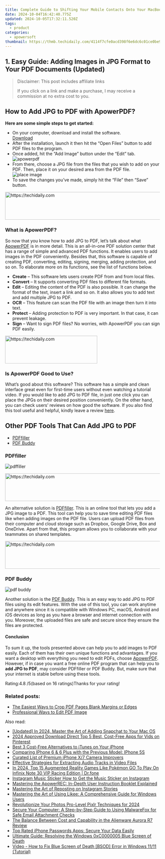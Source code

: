 ```yaml
---
title: Complete Guide to Shifting Your Mobile Contacts Onto Your MacBook or iMac Effortlessly
date: 2024-10-04T16:42:40.775Z
updated: 2024-10-05T17:32:11.520Z
tags:
  - product
categories:
  - apowersoft
thumbnail: https://thmb.techidaily.com/4114f7cfe0acd398f6e6dc6c01ce0be957bdf6a2654636b72d1c325e241fdeaf.png
---
```


## 1. Easy Guide: Adding Images in JPG Format to Your PDF Documents (Updated)

>  Disclaimer: This post includes affiliate links
>
>  If you click on a link and make a purchase, I may receive a commission at no extra cost to you.
>

## How to Add JPG to PDF with ApowerPDF?

**Here are some simple steps to get started:**

* On your computer, download and install the software.  
[Download](https://tools.techidaily.com/apowersoft/products/)
* After the installation, launch it then hit the “Open Files” button to add PDF files to the program.
* Once added, hit the “Add Image” button under the “Edit” tab.  
![apowerpdf](https://www.apowersoft.com//webusupload.aoscdn.com/apowercom/wp-content/uploads/2020/07/add-image.jpg.webp)
* From there, choose a JPG file from the files that you wish to add on your PDF. Then, place it on your desired area from the PDF file.  
![place image](https://www.apowersoft.com//webusupload.aoscdn.com/apowercom/wp-content/uploads/2020/07/place-jpg.jpg.webp)
* To save the changes you’ve made, simply hit the “File” then “Save” button.

<!-- affiliate ads begin -->
<a href="https://appsumo.8odi.net/c/5597632/2037475/7443" target="_top" id="2037475">
  <img src="//a.impactradius-go.com/display-ad/7443-2037475" border="0" alt="https://techidaily.com" width="728" height="90"/>
</a>
<img height="0" width="0" src="https://appsumo.8odi.net/i/5597632/2037475/7443" style="position:absolute;visibility:hidden;" border="0" />
<!-- affiliate ads end -->

### What is ApowerPDF?

So now that you know how to add JPG to PDF, let’s talk about what [ApowerPDF](https://tools.techidaily.com/apowersoft/apower-pdf/) is in more detail. This is an all-in-one PDF solution center that has a range of simple and advanced PDF functions. It enables users to add images in the PDF conveniently. Besides that, this software is capable of creating PDF, converting, editing, signing, merging, adding protection, and so on. To elaborate more on its functions, see the list of functions below.

* **Create** – This software lets users create PDF from and from local files.
* **Convert** – It supports converting PDF files to different file formats.
* **Edit**  – Editing the content of the PDF is also possible. It can change the format of the text, insert a link and so on. It also allows you to add text and add multiple JPG to PDF.
* **OCR** – This feature can scan the PDF file with an image then turn it into text.
* **Protect** – Adding protection to PDF is very important. In that case, it can prevent leakage.
* **Sign** – Want to sign PDF files? No worries, with ApowerPDF you can sign PDF easily.

<!-- affiliate ads begin -->
<a href="https://aligracehair.sjv.io/c/5597632/1938693/19272" target="_top" id="1938693">
  <img src="//a.impactradius-go.com/display-ad/19272-1938693" border="0" alt="https://techidaily.com" width="300" height="90"/>
</a>
<img height="0" width="0" src="https://aligracehair.sjv.io/i/5597632/1938693/19272" style="position:absolute;visibility:hidden;" border="0" />
<!-- affiliate ads end -->

### Is ApowerPDF Good to Use?

What’s good about this software? This software has a simple and clean interface great even for first-time users without even watching a tutorial video. If you would like to add JPG to PDF file, in just one click you can place the JPGs on their desired position conveniently. On the other hand, you can check users’ reviews on how good the software. If you also find this tool useful and helpful, kindly leave a review [here](https://www.g2crowd.com/products/apowerpdf/reviews).

## Other PDF Tools That Can Add JPG to PDF

* [PDFfiller](https://tools.techidaily.com/apowersoft/products/)
* [PDF Buddy](https://tools.techidaily.com/apowersoft/products/)

### PDFfiller

![pdffiller](https://www.apowersoft.com//webusupload.aoscdn.com/apowercom/wp-content/uploads/2020/07/add-image-pdffiller.jpg.webp)

<!-- affiliate ads begin -->
<a href="https://appsumo.8odi.net/c/5597632/2052060/7443" target="_top" id="2052060">
  <img src="//a.impactradius-go.com/display-ad/7443-2052060" border="0" alt="https://techidaily.com" width="728" height="90"/>
</a>
<img height="0" width="0" src="https://appsumo.8odi.net/i/5597632/2052060/7443" style="position:absolute;visibility:hidden;" border="0" />
<!-- affiliate ads end -->

An alternative solution is [PDFfiller](https://www.pdffiller.com/en/categories/add-image.htm). This is an online tool that lets you add a JPG image to a PDF. This tool can help you to save time editing PDF files like when adding images on the PDF file. Users can upload PDF files from their computer and cloud storage such as Dropbox, Google Drive, Box and OneDrive. Apart from that, this program allows you to collaborate with your teammates on shared templates.

<!-- affiliate ads begin -->
<a href="https://appsumo.8odi.net/c/5597632/2129741/7443" target="_top" id="2129741">
  <img src="//a.impactradius-go.com/display-ad/7443-2129741" border="0" alt="https://techidaily.com" width="728" height="90"/>
</a>
<img height="0" width="0" src="https://appsumo.8odi.net/i/5597632/2129741/7443" style="position:absolute;visibility:hidden;" border="0" />
<!-- affiliate ads end -->

### PDF Buddy

![pdf buddy](https://www.apowersoft.com//webusupload.aoscdn.com/apowercom/wp-content/uploads/2020/07/add-jpg-using-pdfbuddy.jpg.webp)

Another solution is the [PDF Buddy](https://www.pdfbuddy.com/how-to/add-image-to-pdf). This is an easy way to add JPG to PDF files using its edit features. With the use of this tool, you can work anytime and anywhere since it is compatible with Windows PC, macOS, Android and iOS devices as long as you have a browser and internet connection with you. Moreover, the uploaded files are safe and secure since they ensure the files are protected.

#### Conclusion

To sum it up, the tools presented above can help you to add images to PDF easily. Each of them has their own unique functions and advantages. If you want a desktop with everything you need to edit PDFs, choose [ApowerPDF](https://tools.techidaily.com/apowersoft/apower-pdf/). However, if in case you want a free online PDF program that can help you to **add JPG to PDF**, may consider PDFfiller or PDF Buddy. But, make sure that your internet is stable before using these tools.

Rating:4.8 /5(based on 16 ratings)Thanks for your rating!

### Related posts:

* [The Easiest Ways to Crop PDF Pages Blank Margins or Edges](https://tools.techidaily.com/apowersoft/apower-pdf/)
* [Professional Ways to Edit PDF Image](https://tools.techidaily.com/apowersoft/apower-pdf/)

<ins class="adsbygoogle"
     style="display:block"
     data-ad-format="autorelaxed"
     data-ad-client="ca-pub-7571918770474297"
     data-ad-slot="1223367746"></ins>

<ins class="adsbygoogle"
     style="display:block"
     data-ad-client="ca-pub-7571918770474297"
     data-ad-slot="8358498916"
     data-ad-format="auto"
     data-full-width-responsive="true"></ins>

<span class="atpl-alsoreadstyle">Also read:</span>
<div><ul>
<li><a href="https://snapchat-videos.techidaily.com/updated-in-2024-master-the-art-of-adding-snapchat-to-your-mac-os/"><u>[Updated] In 2024, Master the Art of Adding Snapchat to Your Mac OS</u></a></li>
<li><a href="https://fox-cloud.techidaily.com/2024-approved-download-direct-top-5-best-cost-free-apps-for-vids-on-pinterest/"><u>2024 Approved Download Direct Top 5 Best, Cost-Free Apps for Vids on Pinterest</u></a></li>
<li><a href="https://win-exclusive.techidaily.com/best-3-cost-free-alternatives-to-itunes-on-your-iphone/"><u>Best 3 Cost-Free Alternatives to iTunes on Your iPhone</u></a></li>
<li><a href="https://win-exclusive.techidaily.com/comparing-iphone-6-and-6-plus-with-the-previous-model-iphone-5s/"><u>Comparing IPhone 6 & 6 Plus with the Previous Model: IPhone 5S</u></a></li>
<li><a href="https://fox-http.techidaily.com/curated-list-of-premium-iphone-x7-camera-improvers/"><u>Curated List of Premium iPhone X/7 Camera Improvers</u></a></li>
<li><a href="https://win-exclusive.techidaily.com/effective-strategies-for-extracting-audio-tracks-in-video-files/"><u>Effective Strategies for Extracting Audio Tracks in Video Files</u></a></li>
<li><a href="https://android-pokemon-go.techidaily.com/in-2024-top-15-augmented-reality-games-like-pokemon-go-to-play-on-infinix-note-30-vip-racing-edition-drfone-by-drfone-virtual-android/"><u>In 2024, Top 15 Augmented Reality Games Like Pokémon GO To Play On Infinix Note 30 VIP Racing Edition | Dr.fone</u></a></li>
<li><a href="https://instagram-clips.techidaily.com/instagram-music-sticker-how-to-get-the-music-sticker-on-instagram/"><u>Instagram Music Sticker How to Get the Music Sticker on Instagram</u></a></li>
<li><a href="https://win-exclusive.techidaily.com/mastering-the-apowerrec-in-depth-user-instruction-booklet-explained/"><u>Mastering the ApowerREC: In-Depth User Instruction Booklet Explained</u></a></li>
<li><a href="https://win-exclusive.techidaily.com/mastering-the-art-of-reposting-on-instagram-stories/"><u>Mastering the Art of Reposting on Instagram Stories</u></a></li>
<li><a href="https://win-exclusive.techidaily.com/mastering-the-art-of-using-likee-a-comprehensive-guide-for-windows-users/"><u>Mastering the Art of Using Likee: A Comprehensive Guide for Windows Users</u></a></li>
<li><a href="https://extra-approaches.techidaily.com/revolutionize-your-photos-pro-level-pixlr-techniques-for-2024/"><u>Revolutionize Your Photos Pro-Level Pixlr Techniques for 2024</u></a></li>
<li><a href="https://win-exclusive.techidaily.com/secure-your-computer-a-step-by-step-guide-to-using-malwarefox-for-safe-email-attachment-checks/"><u>Secure Your Computer: A Step-by-Step Guide to Using MalwareFox for Safe Email Attachment Checks</u></a></li>
<li><a href="https://buynow-help.techidaily.com/the-balance-between-cost-and-capability-in-the-alienware-aurora-r7-review/"><u>The Balance Between Cost and Capability in the Alienware Aurora R7 Review</u></a></li>
<li><a href="https://win-exclusive.techidaily.com/top-rated-iphone-passwords-apps-secure-your-data-easily/"><u>Top Rated iPhone Passwords Apps: Secure Your Data Easily</u></a></li>
<li><a href="https://win-howtos.techidaily.com/ultimate-guide-resolving-the-windows-0xc0000005-blue-screen-of-death/"><u>Ultimate Guide: Resolving the Windows 0xC0000005 Blue Screen of Death</u></a></li>
<li><a href="https://data-wizards.techidaily.com/video-how-to-fix-blue-screen-of-death-bsod-error-in-windows-1111-tutorial/"><u>Video - How to Fix Blue Screen of Death [BSOD] Error in Windows 11/11 (Tutorial)</u></a></li>
</ul></div>

